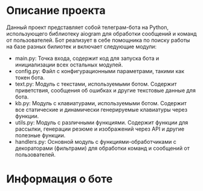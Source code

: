 # Описание проекта

Данный проект представляет собой телеграм-бота на Python, использующего библиотеку aiogram для обработки сообщений и команд от пользователей. Бот реализует в себе помощника по поиску работы на базе разных билиотек  и включает следующие модули:

- main.py: Точка входа, содержит код для запуска бота и инициализации всех остальных модулей.
- config.py: Файл с конфигурационными параметрами, такими как токен бота.
- text.py: Модуль с текстами, используемыми ботом. Содержит приветствия, сообщения об ошибках и другие текстовые данные для бота. 
- kb.py: Модуль с клавиатурами, используемыми ботом. Содержит все статические и динамически генерируемые клавиатуры через функции.
- utils.py: Модуль с различными функциями. Содержит функции для рассылки, генерации резюме и изображений через API и другие полезные функции.
- handlers.py: Основной модуль с функциями-обработчиками с декораторами (фильтрами) для обработки команд и сообщений от пользователей.

# Информация о боте 


